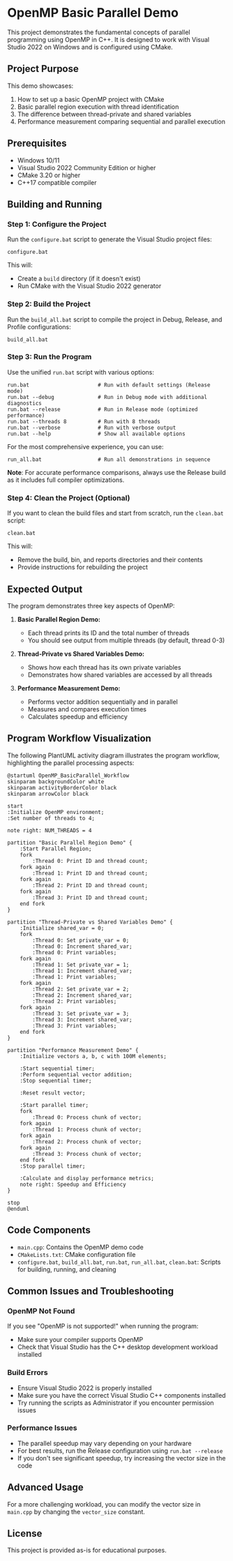 # OpenMP Basic Parallel Demo

This project demonstrates the fundamental concepts of parallel programming using OpenMP in C++. It is designed to work with Visual Studio 2022 on Windows and is configured using CMake.

## Project Purpose

This demo showcases:

1. How to set up a basic OpenMP project with CMake
2. Basic parallel region execution with thread identification
3. The difference between thread-private and shared variables
4. Performance measurement comparing sequential and parallel execution

## Prerequisites

- Windows 10/11
- Visual Studio 2022 Community Edition or higher
- CMake 3.20 or higher
- C++17 compatible compiler

## Building and Running

### Step 1: Configure the Project

Run the `configure.bat` script to generate the Visual Studio project files:

```
configure.bat
```

This will:

- Create a `build` directory (if it doesn't exist)
- Run CMake with the Visual Studio 2022 generator

### Step 2: Build the Project

Run the `build_all.bat` script to compile the project in Debug, Release, and Profile configurations:

```
build_all.bat
```

### Step 3: Run the Program

Use the unified `run.bat` script with various options:

```
run.bat                      # Run with default settings (Release mode)
run.bat --debug              # Run in Debug mode with additional diagnostics
run.bat --release            # Run in Release mode (optimized performance)
run.bat --threads 8          # Run with 8 threads
run.bat --verbose            # Run with verbose output
run.bat --help               # Show all available options
```

For the most comprehensive experience, you can use:

```
run_all.bat                  # Run all demonstrations in sequence
```

**Note**: For accurate performance comparisons, always use the Release build as it includes full compiler optimizations.

### Step 4: Clean the Project (Optional)

If you want to clean the build files and start from scratch, run the `clean.bat` script:

```
clean.bat
```

This will:

- Remove the build, bin, and reports directories and their contents
- Provide instructions for rebuilding the project

## Expected Output

The program demonstrates three key aspects of OpenMP:

1. **Basic Parallel Region Demo:**
   
   - Each thread prints its ID and the total number of threads
   - You should see output from multiple threads (by default, thread 0-3)

2. **Thread-Private vs Shared Variables Demo:**
   
   - Shows how each thread has its own private variables
   - Demonstrates how shared variables are accessed by all threads

3. **Performance Measurement Demo:**
   
   - Performs vector addition sequentially and in parallel
   - Measures and compares execution times
   - Calculates speedup and efficiency

## Program Workflow Visualization

The following PlantUML activity diagram illustrates the program workflow, highlighting the parallel processing aspects:

```plantuml
@startuml OpenMP_BasicParallel_Workflow
skinparam backgroundColor white
skinparam activityBorderColor black
skinparam arrowColor black

start
:Initialize OpenMP environment;
:Set number of threads to 4;

note right: NUM_THREADS = 4

partition "Basic Parallel Region Demo" {
    :Start Parallel Region;
    fork
        :Thread 0: Print ID and thread count;
    fork again
        :Thread 1: Print ID and thread count;
    fork again
        :Thread 2: Print ID and thread count;
    fork again
        :Thread 3: Print ID and thread count;
    end fork
}

partition "Thread-Private vs Shared Variables Demo" {
    :Initialize shared_var = 0;
    fork
        :Thread 0: Set private_var = 0;
        :Thread 0: Increment shared_var;
        :Thread 0: Print variables;
    fork again
        :Thread 1: Set private_var = 1;
        :Thread 1: Increment shared_var;
        :Thread 1: Print variables;
    fork again
        :Thread 2: Set private_var = 2;
        :Thread 2: Increment shared_var;
        :Thread 2: Print variables;
    fork again
        :Thread 3: Set private_var = 3;
        :Thread 3: Increment shared_var;
        :Thread 3: Print variables;
    end fork
}

partition "Performance Measurement Demo" {
    :Initialize vectors a, b, c with 100M elements;

    :Start sequential timer;
    :Perform sequential vector addition;
    :Stop sequential timer;

    :Reset result vector;

    :Start parallel timer;
    fork
        :Thread 0: Process chunk of vector;
    fork again
        :Thread 1: Process chunk of vector;
    fork again
        :Thread 2: Process chunk of vector;
    fork again
        :Thread 3: Process chunk of vector;
    end fork
    :Stop parallel timer;

    :Calculate and display performance metrics;
    note right: Speedup and Efficiency
}

stop
@enduml
```

## Code Components

- `main.cpp`: Contains the OpenMP demo code
- `CMakeLists.txt`: CMake configuration file
- `configure.bat`, `build_all.bat`, `run.bat`, `run_all.bat`, `clean.bat`: Scripts for building, running, and cleaning

## Common Issues and Troubleshooting

### OpenMP Not Found

If you see "OpenMP is not supported!" when running the program:

- Make sure your compiler supports OpenMP
- Check that Visual Studio has the C++ desktop development workload installed

### Build Errors

- Ensure Visual Studio 2022 is properly installed
- Make sure you have the correct Visual Studio C++ components installed
- Try running the scripts as Administrator if you encounter permission issues

### Performance Issues

- The parallel speedup may vary depending on your hardware
- For best results, run the Release configuration using `run.bat --release`
- If you don't see significant speedup, try increasing the vector size in the code

## Advanced Usage

For a more challenging workload, you can modify the vector size in `main.cpp` by changing the `vector_size` constant.

## License

This project is provided as-is for educational purposes. 